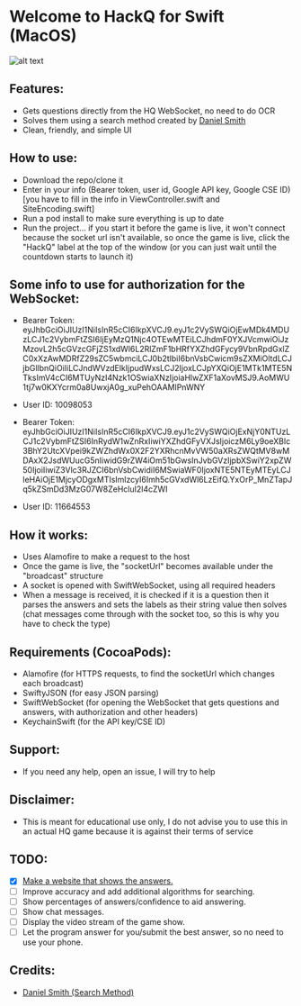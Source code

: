 # Welcome to HackQ for Swift (MacOS)

![alt text](https://i.imgur.com/mwgmCpC.png)

## Features:
- Gets questions directly from the HQ WebSocket, no need to do OCR
- Solves them using a search method created by [Daniel Smith](https://github.com/DanielSmith1239/)
- Clean, friendly, and simple UI

## How to use:
- Download the repo/clone it
- Enter in your info (Bearer token, user id, Google API key, Google CSE ID) [you have to fill in the info in ViewController.swift and SiteEncoding.swift]
- Run a pod install to make sure everything is up to date
- Run the project... if you start it before the game is live, it won't connect because the socket url isn't available, so once the game is live, click the "HackQ" label at the top of the window (or you can just wait until the countdown starts to launch it)

## Some info to use for authorization for the WebSocket:
- Bearer Token: eyJhbGciOiJIUzI1NiIsInR5cCI6IkpXVCJ9.eyJ1c2VySWQiOjEwMDk4MDUzLCJ1c2VybmFtZSI6IjEyMzQ1Njc4OTEwMTEiLCJhdmF0YXJVcmwiOiJzMzovL2h5cGVzcGFjZS1xdWl6L2RlZmF1bHRfYXZhdGFycy9VbnRpdGxlZC0xXzAwMDRfZ29sZC5wbmciLCJ0b2tlbiI6bnVsbCwicm9sZXMiOltdLCJjbGllbnQiOiIiLCJndWVzdElkIjpudWxsLCJ2IjoxLCJpYXQiOjE1MTk1MTE5NTksImV4cCI6MTUyNzI4Nzk1OSwiaXNzIjoiaHlwZXF1aXovMSJ9.AoMWU1tj7w0KXYcrm0a8UwxjA0g_xuPehOAAMlPnWNY
- User ID: 10098053

- Bearer Token: eyJhbGciOiJIUzI1NiIsInR5cCI6IkpXVCJ9.eyJ1c2VySWQiOjExNjY0NTUzLCJ1c2VybmFtZSI6InRydW1wZnRxIiwiYXZhdGFyVXJsIjoiczM6Ly9oeXBlc3BhY2UtcXVpei9kZWZhdWx0X2F2YXRhcnMvVW50aXRsZWQtMV8wMDAxX2JsdWUucG5nIiwidG9rZW4iOm51bGwsInJvbGVzIjpbXSwiY2xpZW50IjoiIiwiZ3Vlc3RJZCI6bnVsbCwidiI6MSwiaWF0IjoxNTE5NTEyMTEyLCJleHAiOjE1MjcyODgxMTIsImlzcyI6Imh5cGVxdWl6LzEifQ.YxOrP_MnZTapJq5kZSmDd3MzG07W8ZeHcluI2l4cZWI
- User ID: 11664553

## How it works:
- Uses Alamofire to make a request to the host
- Once the game is live, the "socketUrl" becomes available under the "broadcast" structure
- A socket is opened with SwiftWebSocket, using all required headers
- When a message is received, it is checked if it is a question then it parses the answers and sets the labels as their string value then solves (chat messages come through with the socket too, so this is why you have to check the type)

## Requirements (CocoaPods):
- Alamofire (for HTTPS requests, to find the socketUrl which changes each broadcast)
- SwiftyJSON (for easy JSON parsing)
- SwiftWebSocket (for opening the WebSocket that gets questions and answers, with authorization and other headers)
- KeychainSwift (for the API key/CSE ID)

## Support:
- If you need any help, open an issue, I will try to help

## Disclaimer:
- This is meant for educational use only, I do not advise you to use this in an actual HQ game because it is against their terms of service

## TODO:
- [x] [Make a website that shows the answers.](https://www.thehackq.com)
- [ ] Improve accuracy and add additional algorithms for searching.
- [ ] Show percentages of answers/confidence to aid answering.
- [ ] Show chat messages.
- [ ] Display the video stream of the game show.
- [ ] Let the program answer for you/submit the best answer, so no need to use your phone.

## Credits:
- [Daniel Smith (Search Method)](https://github.com/DanielSmith1239/)
